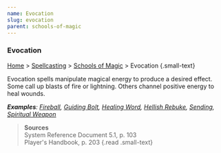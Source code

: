 ```yaml
---
name: Evocation  
slug: evocation
parent: schools-of-magic
---
```

### Evocation
[Home](dm-operations-center) > [Spellcasting](spellcasting) > [Schools of Magic](schools-of-magic) > Evocation {.small-text}

Evocation spells manipulate magical energy to produce a desired effect. Some call up blasts of fire or lightning. Others channel positive energy to heal wounds.

***Examples**: [Fireball](/spell/fireball), [Guiding Bolt](/spell/guiding-bolt), [Healing Word](/spell/healing-word), [Hellish Rebuke](/spell/hellish-rebuke), [Sending](/spell/sending), [Spiritual Weapon](/spell/spiritual-weapon)*


> **Sources** <br/>
> System Reference Document 5.1, p. 103<br/>
> Player's Handbook, p. 203
{.read .small-text}

